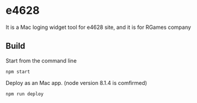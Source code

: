 # e4628

It is a Mac loging widget tool for e4628 site, and it is for RGames company

## Build
Start from the command line

`npm start`


Deploy as an Mac app. (node version 8.1.4 is comfirmed)

`npm run deploy`
